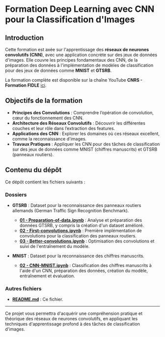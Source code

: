 # Formation Deep Learning avec CNN pour la Classification d'Images

## Introduction

Cette formation est axée sur l'apprentissage des **réseaux de neurones convolutifs (CNN)**, avec une application concrète sur des jeux de données d'images. Elle couvre les principes fondamentaux des CNN, de la préparation des données à l'implémentation de modèles de classification pour des jeux de données comme **MNIST** et **GTSRB**.

La formation complète est disponible sur la chaîne YouTube **CNRS - Formation FIDLE** [ici](https://www.youtube.com/@CNRS-FIDLE).

## Objectifs de la formation

- **Principes des Convolutions** : Comprendre l’opération de convolution, cœur du fonctionnement des CNN.
- **Architecture des Réseaux Convolutifs** : Découvrir les différentes couches et leur rôle dans l’extraction des features.
- **Applications des CNN** : Explorer les domaines où ces réseaux excellent, comme la reconnaissance d'images.
- **Travaux Pratiques** : Appliquer les CNN pour des tâches de classification sur des jeux de données comme MNIST (chiffres manuscrits) et GTSRB (panneaux routiers).

## Contenu du dépôt

Ce dépôt contient les fichiers suivants :

### Dossiers

- **GTSRB** : Dataset pour la reconnaissance des panneaux routiers allemands (German Traffic Sign Recognition Benchmark).
  - **[01 - Preparation-of-data.ipynb](./GTSRB/01%20-%20Preparation-of-data.ipynb)** : Analyse et préparation des données GTSRB, y compris la création d'un dataset amélioré.
  - **[02 - First-convolutions.ipynb](./GTSRB/02%20-%20First-convolutions.ipynb)** : Première implémentation de convolutions pour la classification des panneaux routiers.
  - **[03 - Better-convolutions.ipynb](./GTSRB/03%20-%20Better-convolutions.ipynb)** : Optimisation des convolutions et suivi de l'entraînement du modèle.

- **MNIST** : Dataset pour la reconnaissance des chiffres manuscrits.
  - **[02 - CNN-MNIST.ipynb](./MNIST/02%20-%20CNN-MNIST.ipynb)** : Classification des chiffres manuscrits à l'aide d'un CNN, préparation des données, création du modèle, entraînement et évaluation.

### Autres fichiers

- **[README.md](./README.md)** : Ce fichier.

---

Ce projet vous permettra d'acquérir une compréhension pratique et théorique des réseaux de neurones convolutifs, en appliquant les techniques d'apprentissage profond à des tâches de classification d'images.
